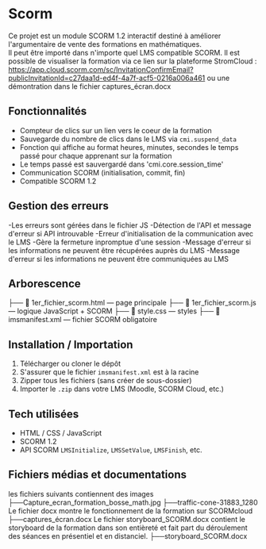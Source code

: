 # Scorm
Ce projet est un module SCORM 1.2 interactif destiné à améliorer l'argumentaire de vente des formations en mathématiques.  
Il peut être importé dans n'importe quel LMS compatible SCORM.
Il est possible de visualiser la formation via ce lien sur la plateforme StromCloud :
https://app.cloud.scorm.com/sc/InvitationConfirmEmail?publicInvitationId=c27daa1d-ed4f-4a7f-acf5-0216a006a461
ou une démontration dans le fichier captures_écran.docx 

## Fonctionnalités

- Compteur de clics sur un lien vers le coeur de la formation
- Sauvegarde du nombre de clics dans le LMS via `cmi.suspend_data`
- Fonction qui affiche au format heures, minutes, secondes le temps passé  pour chaque apprenant sur la formation
- Le temps passé est sauvergardé dans 'cmi.core.session_time'
- Communication SCORM (initialisation, commit, fin)
- Compatible SCORM 1.2

## Gestion des erreurs
-Les erreurs sont gérées dans le fichier JS
-Détection de l'API et message d'erreur si API introuvable
-Erreur d'initialisation de la communication avec le LMS
-Gère la fermeture inpromptue d'une session
-Message d'erreur si les informations ne peuvent être récupérées auprès du LMS
-Message d'erreur si les informations ne peuvent être communiquées au LMS

## Arborescence
├── 📄 1er_fichier_scorm.html — page principale
├── 📄 1er_fichier_scorm.js — logique JavaScript + SCORM
├── 🎨 style.css — styles
├── 📄 imsmanifest.xml — fichier SCORM obligatoire

## Installation / Importation

1. Télécharger ou cloner le dépôt
2. S'assurer que le fichier `imsmanifest.xml` est à la racine
3. Zipper tous les fichiers (sans créer de sous-dossier)
4. Importer le `.zip` dans votre LMS (Moodle, SCORM Cloud, etc.)

## Tech utilisées

- HTML / CSS / JavaScript
- SCORM 1.2
- API SCORM `LMSInitialize`, `LMSSetValue`, `LMSFinish`, etc.

## Fichiers médias et documentations
les fichiers suivants contiennent des images 
├──Capture_ecran_formation_bosse_math.jpg
├──traffic-cone-31883_1280
Le fichier docx montre le fonctionnement de la formation sur SCORMcloud
├──captures_écran.docx 
Le fichier storyboard_SCORM.docx contient le storyboard de la formation dans son entièreté et fait part du déroulement des séances en présentiel et en distanciel.
├──storyboard_SCORM.docx 
